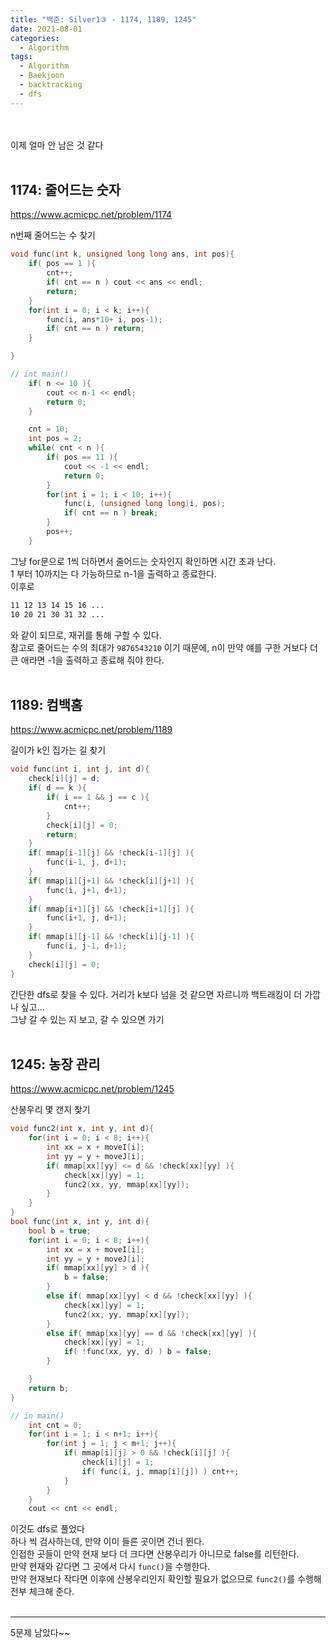 ```yaml
---
title: "백준: Silver1③ - 1174, 1189, 1245"
date: 2021-08-01
categories:
  - Algorithm
tags:
  - Algorithm
  - Baekjoon
  - backtracking
  - dfs
---
```


<br></br>
이제 얼마 안 남은 것 같다
<br></br>

## 1174: 줄어드는 숫자
https://www.acmicpc.net/problem/1174

n번째 줄어드는 수 찾기

```cpp
void func(int k, unsigned long long ans, int pos){
    if( pos == 1 ){
        cnt++;
        if( cnt == n ) cout << ans << endl;
        return;
    }
    for(int i = 0; i < k; i++){
        func(i, ans*10+ i, pos-1);
        if( cnt == n ) return;
    }

}

// int main()
    if( n <= 10 ){
        cout << n-1 << endl;
        return 0;
    }

    cnt = 10;
    int pos = 2;
    while( cnt < n ){
        if( pos == 11 ){
            cout << -1 << endl;
            return 0;
        }
        for(int i = 1; i < 10; i++){
            func(i, (unsigned long long)i, pos);
            if( cnt == n ) break;
        }
        pos++;
    }
```
그냥 for문으로 1씩 더하면서 줄어드는 숫자인지 확인하면 시간 초과 난다.  
1 부터 10까지는 다 가능하므로 n-1을 출력하고 종료한다.  
이후로
```md
11 12 13 14 15 16 ...
10 20 21 30 31 32 ...
```
와 같이 되므로, 재귀를 통해 구할 수 있다.  
참고로 줄어드는 수의 최대가 `9876543210` 이기 때문에, n이 만약 얘를 구한 거보다 더 큰 애라면 -1을 출력하고 종료해 줘야 한다.
<br></br>

## 1189: 컴백홈
https://www.acmicpc.net/problem/1189

길이가 k인 집가는 길 찾기

```cpp
void func(int i, int j, int d){
    check[i][j] = d;
    if( d == k ){
        if( i == 1 && j == c ){
            cnt++;
        }
        check[i][j] = 0;
        return;
    }
    if( mmap[i-1][j] && !check[i-1][j] ){
        func(i-1, j, d+1);
    }
    if( mmap[i][j+1] && !check[i][j+1] ){
        func(i, j+1, d+1);
    }
    if( mmap[i+1][j] && !check[i+1][j] ){
        func(i+1, j, d+1);
    }
    if( mmap[i][j-1] && !check[i][j-1] ){
        func(i, j-1, d+1);
    }
    check[i][j] = 0;
}
```
간단한 dfs로 찾을 수 있다. 거리가 k보다 넘을 것 같으면 자르니까 백트래킹이 더 가깝나 싶고...  
그냥 갈 수 있는 지 보고, 갈 수 있으면 가기
<br></br>

## 1245: 농장 관리
https://www.acmicpc.net/problem/1245

산봉우리 몇 갠지 찾기

```cpp
void func2(int x, int y, int d){
    for(int i = 0; i < 8; i++){
        int xx = x + moveI[i];
        int yy = y + moveJ[i];
        if( mmap[xx][yy] <= d && !check[xx][yy] ){
            check[xx][yy] = 1;
            func2(xx, yy, mmap[xx][yy]);
        }
    }
}
bool func(int x, int y, int d){
    bool b = true;
    for(int i = 0; i < 8; i++){
        int xx = x + moveI[i];
        int yy = y + moveJ[i];
        if( mmap[xx][yy] > d ){
            b = false;
        }
        else if( mmap[xx][yy] < d && !check[xx][yy] ){
            check[xx][yy] = 1;
            func2(xx, yy, mmap[xx][yy]);
        }
        else if( mmap[xx][yy] == d && !check[xx][yy] ){
            check[xx][yy] = 1;
            if( !func(xx, yy, d) ) b = false;
        }

    }
    return b;
}

// in main()
    int cnt = 0;
    for(int i = 1; i < n+1; i++){
        for(int j = 1; j < m+1; j++){
            if( mmap[i][j] > 0 && !check[i][j] ){
                check[i][j] = 1;
                if( func(i, j, mmap[i][j]) ) cnt++;
            }
        }
    }
    cout << cnt << endl;
```
이것도 dfs로 풀었다  
하나 씩 검사하는데, 만약 이미 들른 곳이면 건너 뛴다.  
인접한 곳들이 만약 현재 보다 더 크다면 산봉우리가 아니므로 false를 리턴한다.  
만약 현재와 같다면 그 곳에서 다시 `func()`을 수행한다.  
만약 현재보다 작다면 이후에 산봉우리인지 확인할 필요가 없으므로 `func2()`를 수행해 전부 체크해 준다.
<br></br>

---
5문제 남았다~~
<br></br>
